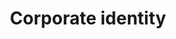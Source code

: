 ---
title: Corporate identity
longTitle: 'Corporate identity'
tags:
- gccommon
usedFor:
- "[[Corporate names]]"
---